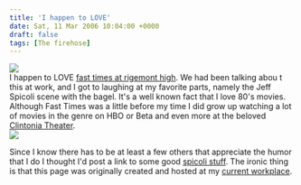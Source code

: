 ```yaml
---
title: 'I happen to LOVE'
date: Sat, 11 Mar 2006 10:04:00 +0000
draft: false
tags: [The firehose]
---
```


[![](http://alanb.com/spicoli/bagel.gif)](http://alanb.com/spicoli/bagel.gif)  
I happen to LOVE [fast times at rigemont high](http://imdb.com/title/tt0083929). We had been talking abou t this at work, and I got to laughing at my favorite parts, namely the Jeff Spicoli scene with the bagel. It's a well known fact that I love 80's movies. Although Fast Times was a little before my time I did grow up watching a lot of movies in the genre on HBO or Beta and even more at the beloved [Clintonia Theater](http://cinematreasures.org/theater/11552/).  
[![](http://www.cinematour.com/location/usa/il/clinton.jpg)](http://www.cinematour.com/location/usa/il/clinton.jpg)  
  
Since I know there has to be at least a few others that appreciate the humor that I do I thought I'd post a link to some good [spicoli stuff](http://alanb.com/spicoli/). The ironic thing is that this page was originally created and hosted at my [current workplace](http://www.ncsa.uiuc.edu/).